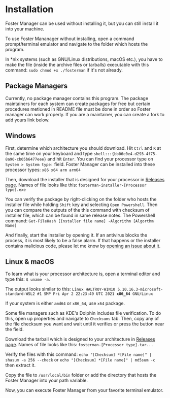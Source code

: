 ﻿# Installation

Foster Manager can be used without installing it, but you can still install it into your machine.

To use Foster Mananager without installing, open a command prompt/terminal emulator and navigate to the folder which hosts the program.

In *nix systems (such as GNU/Linux distributions, macOS etc.), you have to make the file (inside the archive files or tarballs) executable with this command: `sudo chmod +x ./fosterman` if it's not already.

## Package Managers
Currently, no package manager contains this program. The package maintainers for each system can create packages for free but certain procedures metioned in README file must be done in order so Foster manager can work properly. If you are a maintainer, you can create a fork to add yours link below.

## Windows
First, determine which architecture you should download.
Hit `Ctrl` and `R` at the same time on your keyboard and type `shell:::{bb06c0e4-d293-4f75-8a90-cb05b6477eee}` and hit `Enter`. You can find your processor type on `System > System type:` field.
Foster Manager can be installed into these processor types: `x86 x64 arm arm64`

Then, download the installer that is designed for your processor in [Releases page](https://github.com/haltroy/foster/releases/). Names of file looks like this: `fosterman-installer-[Processor type].exe`

You can verify the package by right-clicking on the folder who hosts the installer file while holding `Shift` key and selecting `Open Powershell`. Then you can compare the outputs of the this command with checksum of installer file, which can be found in same release notes. The Powershell command: `Get-FileHash [Installer file name] -Algorithm [Algorthm Name]` 

And finally, start the installer by opening it. If an antivirus blocks the process, it is most likely to be a false alarm. If that happens or the installer contains malicious code, please let me know by [opening an issue about it](https://github.com/haltroy/foster/issues/new).

## Linux & macOS
To learn what is your processor architecture is, open a terminal editor and type this: `$ uname -a`. 

The output looks similar to this: `Linux HALTROY-WIN10 5.10.16.3-microsoft-standard-WSL2 #1 SMP Fri Apr 2 22:23:49 UTC 2021 `**`x86_64`**` GNU/Linux` 

If your system is either `amd64` or `x86_64`, use `x64` package.

Some file managers such as KDE's Dolphin includes file verification. To do this, open up properties and navigate to `Checksums` tab. Then, copy any of the file checksum you want and wait until it verifies or press the button near the field.

Download the tarball which is designed to your architecture in [Releases page](https://github.com/haltroy/foster/releases/). Names of file looks like this: `fosterman-[Processor type].tar...`

Verify the files with this command: `echo "[Checksum] *[File name]" | shasum -a 256 --check` or `echo "[Checksum] *[File name]" | md5sum -c` then extract it. 

Copy the file to `/usr/local/bin` folder or add the directory that hosts the Foster Manager into your path variable.

Now, you can execute Foster Manager from your favorite terminal emulator.